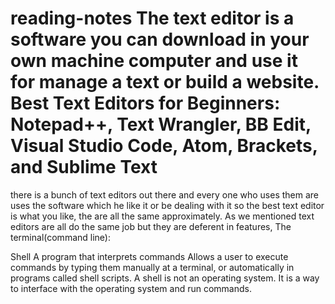 # reading-notes The text editor is a software you can download in your own machine computer and use it for manage a text or build a website. Best Text Editors for Beginners: Notepad++, Text Wrangler, BB Edit, Visual Studio Code, Atom, Brackets, and Sublime Text 
there is a bunch of text editors out there and every one who uses them are uses the software which he like it or be dealing with it so the best text editor is what you like, the are all the same approximately. As we mentioned text editors are all do the same job but they are deferent in features, The terminal(command line):

Shell A program that interprets commands Allows a user to execute commands by typing them manually at a terminal, or automatically in programs called shell scripts. A shell is not an operating system. It is a way to interface with the operating system and run commands.
